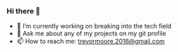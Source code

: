 ### Hi there 👋

<!--
**Trevor-Walton-Moore/Trevor-Walton-Moore** is a ✨ _special_ ✨ repository because its `README.md` (this file) appears on your GitHub profile.

Here are some ideas to get you started:

- 🔭 I’m currently working on breaking into the tech field
- 🌱 I’m currently learning 
- 👯 I’m looking to collaborate on ...
- 🤔 I’m looking for help with ...
- 💬 Ask me about any of my projects on my git profile
- 📫 How to reach me: trevormoore.2016@gmail.com
- 😄 Pronouns: ...
- ⚡ Fun fact: ...
-->

- 🔭 I’m currently working on breaking into the tech field
- 💬 Ask me about any of my projects on my git profile
- 📫 How to reach me: trevormoore.2016@gmail.com
